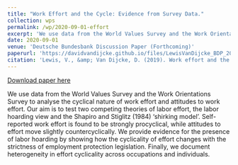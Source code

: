 ```yaml
---
title: "Work Effort and the Cycle: Evidence from Survey Data."
collection: wps
permalink: /wp/2020-09-01-effort
excerpt: 'We use data from the World Values Survey and the Work Orientations Survey to analyse the cyclical nature of work effort and attitudes to work effort. Our aim is to test two competing theories of labor effort, the labor hoarding view and the Shapiro and Stiglitz (1984) ‘shirking model’. Self-reported work effort is found to be strongly procyclical, while attitudes to effort move slightly countercyclically. We provide evidence for the presence of labor hoarding by showing how the cyclicality of effort changes with the strictness of employment protection legislation. Finally, we document heterogeneity in effort cyclicality across occupations and individuals.'
date: 2020-09-01
venue: 'Deutsche Bundesbank Discussion Paper (Forthcoming)'
paperurl: 'https://davidvandijcke.github.io/files/LewisVanDijcke_BDP_2019.pdf'
citation: 'Lewis, V., &amp; Van Dijcke, D. (2019). Work effort and the cycle: Evidence from survey data. Deutsche Bundesbank Discussion Papers (Forthcoming)'
---
```


<a href='https://davidvandijcke.github.io/files/LewisVanDijcke_BDP_2019.pdf'>Download paper here</a>

We use data from the World Values Survey and the Work Orientations Survey to analyse the cyclical nature of work effort and attitudes to work effort. Our aim is to test two competing theories of labor effort, the labor hoarding view and the Shapiro and Stiglitz (1984) ‘shirking model’. Self-reported work effort is found to be strongly procyclical, while attitudes to effort move slightly countercyclically. We provide evidence for the presence of labor hoarding by showing how the cyclicality of effort changes with the strictness of employment protection legislation. Finally, we document heterogeneity in effort cyclicality across occupations and individuals.
